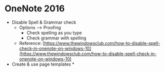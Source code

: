 # OneNote 2016

* Disable Spell & Grammar check
  * Options --&gt; Proofing
    * Check spelling as you type
    * Check grammar with spelling
  * Reference: [https://www.thewindowsclub.com/how-to-disable-spell-check-in-onenote-on-windows-10](https://www.thewindowsclub.com/how-to-disable-spell-check-in-onenote-on-windows-10)
* Create & use page templates
  * 

